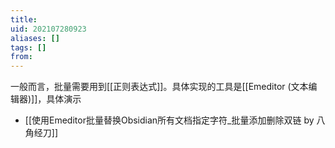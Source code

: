 ```yaml
---
title: 
uid: 202107280923
aliases: []
tags: []
from: 
---
```

一般而言，批量需要用到[[正则表达式]]。具体实现的工具是[[Emeditor (文本编辑器)]]，具体演示
- [[使用Emeditor批量替换Obsidian所有文档指定字符_批量添加删除双链 by 八角经刀]]

